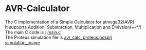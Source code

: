 # AVR-Calculator
The C implementation of a Simple Calculator for atmega32(AVR)  
It supoorts Addition, Substraction, Multiplication and Divivsion(+-*/)  
The main C code is : [main.c](/main.c)    
The Proteus simulation file is [avr_calc_proteus.pdsprj](/avr_calc_proteus.pdsprj)  
[simulation_image](/simulation.JPG)
